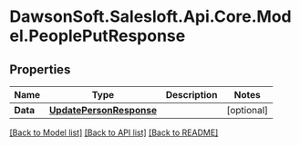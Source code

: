 # DawsonSoft.Salesloft.Api.Core.Model.PeoplePutResponse

## Properties

Name | Type | Description | Notes
------------ | ------------- | ------------- | -------------
**Data** | [**UpdatePersonResponse**](UpdatePersonResponse.md) |  | [optional] 

[[Back to Model list]](../README.md#documentation-for-models) [[Back to API list]](../README.md#documentation-for-api-endpoints) [[Back to README]](../README.md)

